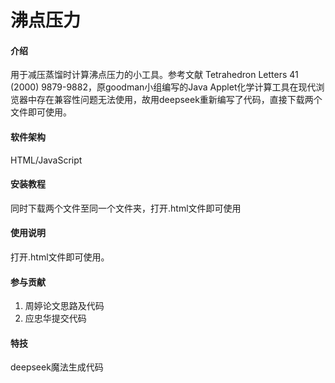 # 沸点压力

#### 介绍
用于减压蒸馏时计算沸点压力的小工具。参考文献 Tetrahedron Letters 41 (2000) 9879-9882，原goodman小组编写的Java Applet化学计算工具在现代浏览器中存在兼容性问题无法使用，故用deepseek重新编写了代码，直接下载两个文件即可使用。

#### 软件架构
HTML/JavaScript


#### 安装教程

同时下载两个文件至同一个文件夹，打开.html文件即可使用

#### 使用说明

打开.html文件即可使用。

#### 参与贡献

1.  周婷论文思路及代码
2.  应忠华提交代码



#### 特技

deepseek魔法生成代码